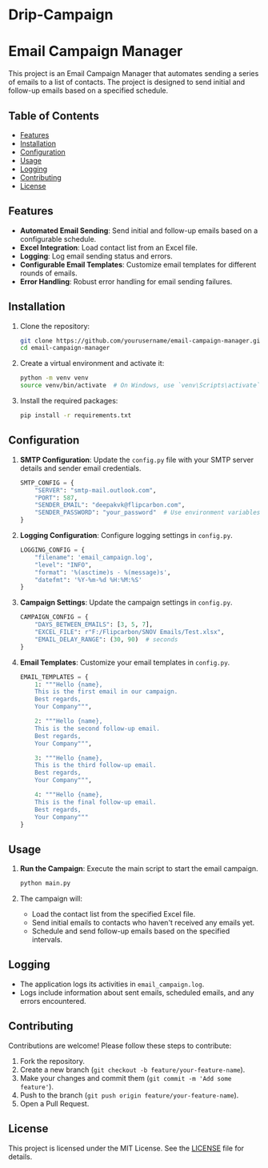 # Drip-Campaign
# Email Campaign Manager

This project is an Email Campaign Manager that automates sending a series of emails to a list of contacts. The project is designed to send initial and follow-up emails based on a specified schedule. 

## Table of Contents

- [Features](#features)
- [Installation](#installation)
- [Configuration](#configuration)
- [Usage](#usage)
- [Logging](#logging)
- [Contributing](#contributing)
- [License](#license)

## Features

- **Automated Email Sending**: Send initial and follow-up emails based on a configurable schedule.
- **Excel Integration**: Load contact list from an Excel file.
- **Logging**: Log email sending status and errors.
- **Configurable Email Templates**: Customize email templates for different rounds of emails.
- **Error Handling**: Robust error handling for email sending failures.

## Installation

1. Clone the repository:
    ```bash
    git clone https://github.com/yourusername/email-campaign-manager.git
    cd email-campaign-manager
    ```

2. Create a virtual environment and activate it:
    ```bash
    python -m venv venv
    source venv/bin/activate  # On Windows, use `venv\Scripts\activate`
    ```

3. Install the required packages:
    ```bash
    pip install -r requirements.txt
    ```

## Configuration

1. **SMTP Configuration**: Update the `config.py` file with your SMTP server details and sender email credentials.
    ```python
    SMTP_CONFIG = {
        "SERVER": "smtp-mail.outlook.com",
        "PORT": 587,
        "SENDER_EMAIL": "deepakvk@flipcarbon.com",
        "SENDER_PASSWORD": "your_password"  # Use environment variables for sensitive data
    }
    ```

2. **Logging Configuration**: Configure logging settings in `config.py`.
    ```python
    LOGGING_CONFIG = {
        "filename": 'email_campaign.log',
        "level": "INFO",
        "format": '%(asctime)s - %(message)s',
        "datefmt": '%Y-%m-%d %H:%M:%S'
    }
    ```

3. **Campaign Settings**: Update the campaign settings in `config.py`.
    ```python
    CAMPAIGN_CONFIG = {
        "DAYS_BETWEEN_EMAILS": [3, 5, 7],
        "EXCEL_FILE": r"F:/Flipcarbon/SNOV Emails/Test.xlsx",
        "EMAIL_DELAY_RANGE": (30, 90)  # seconds
    }
    ```

4. **Email Templates**: Customize your email templates in `config.py`.
    ```python
    EMAIL_TEMPLATES = {
        1: """Hello {name},
        This is the first email in our campaign.
        Best regards,
        Your Company""",

        2: """Hello {name},
        This is the second follow-up email.
        Best regards,
        Your Company""",

        3: """Hello {name},
        This is the third follow-up email.
        Best regards,
        Your Company""",

        4: """Hello {name},
        This is the final follow-up email.
        Best regards,
        Your Company"""
    }
    ```

## Usage

1. **Run the Campaign**: Execute the main script to start the email campaign.
    ```bash
    python main.py
    ```

2. The campaign will:
    - Load the contact list from the specified Excel file.
    - Send initial emails to contacts who haven't received any emails yet.
    - Schedule and send follow-up emails based on the specified intervals.

## Logging

- The application logs its activities in `email_campaign.log`.
- Logs include information about sent emails, scheduled emails, and any errors encountered.

## Contributing

Contributions are welcome! Please follow these steps to contribute:

1. Fork the repository.
2. Create a new branch (`git checkout -b feature/your-feature-name`).
3. Make your changes and commit them (`git commit -m 'Add some feature'`).
4. Push to the branch (`git push origin feature/your-feature-name`).
5. Open a Pull Request.

## License

This project is licensed under the MIT License. See the [LICENSE](LICENSE) file for details.
